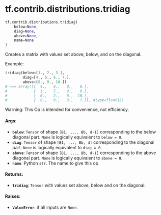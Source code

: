 <div itemscope itemtype="http://developers.google.com/ReferenceObject">
<meta itemprop="name" content="tf.contrib.distributions.tridiag" />
<meta itemprop="path" content="Stable" />
</div>

# tf.contrib.distributions.tridiag

``` python
tf.contrib.distributions.tridiag(
    below=None,
    diag=None,
    above=None,
    name=None
)
```

Creates a matrix with values set above, below, and on the diagonal.

Example:

```python
tridiag(below=[1., 2., 3.],
        diag=[4., 5., 6., 7.],
        above=[8., 9., 10.])
# ==> array([[  4.,   8.,   0.,   0.],
#            [  1.,   5.,   9.,   0.],
#            [  0.,   2.,   6.,  10.],
#            [  0.,   0.,   3.,   7.]], dtype=float32)
```

Warning: This Op is intended for convenience, not efficiency.

#### Args:

* <b>`below`</b>: `Tensor` of shape `[B1, ..., Bb, d-1]` corresponding to the below
    diagonal part. `None` is logically equivalent to `below = 0`.
* <b>`diag`</b>: `Tensor` of shape `[B1, ..., Bb, d]` corresponding to the diagonal
    part.  `None` is logically equivalent to `diag = 0`.
* <b>`above`</b>: `Tensor` of shape `[B1, ..., Bb, d-1]` corresponding to the above
    diagonal part.  `None` is logically equivalent to `above = 0`.
* <b>`name`</b>: Python `str`. The name to give this op.


#### Returns:

* <b>`tridiag`</b>: `Tensor` with values set above, below and on the diagonal.


#### Raises:

* <b>`ValueError`</b>: if all inputs are `None`.